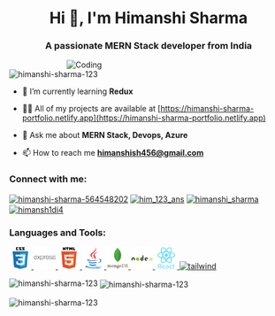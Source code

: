 <h1 align="center">Hi 👋, I'm Himanshi Sharma</h1>
<h3 align="center">A passionate MERN Stack developer from India</h3>
<img align="right" alt="Coding" width="400" src="https://media.tenor.com/S59bPkT0pqcAAAAC/programming.gif"/>


<p align="left"> <img src="https://komarev.com/ghpvc/?username=himanshi-sharma-123&label=Profile%20views&color=0e75b6&style=flat" alt="himanshi-sharma-123" /> </p>

- 🌱 I’m currently learning **Redux**

- 👨‍💻 All of my projects are available at [https://himanshi-sharma-portfolio.netlify.app](https://himanshi-sharma-portfolio.netlify.app)

- 💬 Ask me about **MERN Stack, Devops, Azure**

- 📫 How to reach me **himanshish456@gmail.com**

<h3 align="left">Connect with me:</h3>
<p align="left">
<a href="https://linkedin.com/in/himanshi-sharma-564548202" target="blank"><img align="center" src="https://raw.githubusercontent.com/rahuldkjain/github-profile-readme-generator/master/src/images/icons/Social/linked-in-alt.svg" alt="himanshi-sharma-564548202" height="30" width="40" /></a>
<a href="https://www.codechef.com/users/him_123_ans" target="blank"><img align="center" src="https://cdn.jsdelivr.net/npm/simple-icons@3.1.0/icons/codechef.svg" alt="him_123_ans" height="30" width="40" /></a>
<a href="https://www.leetcode.com/himanshi_sharma" target="blank"><img align="center" src="https://raw.githubusercontent.com/rahuldkjain/github-profile-readme-generator/master/src/images/icons/Social/leet-code.svg" alt="himanshi_sharma" height="30" width="40" /></a>
<a href="https://auth.geeksforgeeks.org/user/himansh1di4" target="blank"><img align="center" src="https://raw.githubusercontent.com/rahuldkjain/github-profile-readme-generator/master/src/images/icons/Social/geeks-for-geeks.svg" alt="himansh1di4" height="30" width="40" /></a>
</p>

<h3 align="left">Languages and Tools:</h3>
<p align="left"> <a href="https://www.w3schools.com/css/" target="_blank" rel="noreferrer"> <img src="https://raw.githubusercontent.com/devicons/devicon/master/icons/css3/css3-original-wordmark.svg" alt="css3" width="40" height="40"/> </a> <a href="https://expressjs.com" target="_blank" rel="noreferrer"> <img src="https://raw.githubusercontent.com/devicons/devicon/master/icons/express/express-original-wordmark.svg" alt="express" width="40" height="40"/> </a> <a href="https://www.w3.org/html/" target="_blank" rel="noreferrer"> <img src="https://raw.githubusercontent.com/devicons/devicon/master/icons/html5/html5-original-wordmark.svg" alt="html5" width="40" height="40"/> </a> <a href="https://www.java.com" target="_blank" rel="noreferrer"> <img src="https://raw.githubusercontent.com/devicons/devicon/master/icons/java/java-original.svg" alt="java" width="40" height="40"/> </a> <a href="https://www.mongodb.com/" target="_blank" rel="noreferrer"> <img src="https://raw.githubusercontent.com/devicons/devicon/master/icons/mongodb/mongodb-original-wordmark.svg" alt="mongodb" width="40" height="40"/> </a> <a href="https://nodejs.org" target="_blank" rel="noreferrer"> <img src="https://raw.githubusercontent.com/devicons/devicon/master/icons/nodejs/nodejs-original-wordmark.svg" alt="nodejs" width="40" height="40"/> </a> <a href="https://reactjs.org/" target="_blank" rel="noreferrer"> <img src="https://raw.githubusercontent.com/devicons/devicon/master/icons/react/react-original-wordmark.svg" alt="react" width="40" height="40"/> </a> <a href="https://tailwindcss.com/" target="_blank" rel="noreferrer"> <img src="https://www.vectorlogo.zone/logos/tailwindcss/tailwindcss-icon.svg" alt="tailwind" width="40" height="40"/> </a> </p>

<p><img align="left" src="https://github-readme-stats-sigma-five.vercel.app/api/top-langs?username=himanshi-sharma-123&show_icons=true&locale=en&layout=compact" alt="himanshi-sharma-123" /></p>

<p>&nbsp;<img align="center" src="https://github-readme-stats-sigma-five.vercel.app/api?username=himanshi-sharma-123&show_icons=true&locale=en" alt="himanshi-sharma-123" /></p>

<p><img align="center" src="https://github-readme-streak-stats.herokuapp.com/?user=himanshi-sharma-123&" alt="himanshi-sharma-123" /></p>
